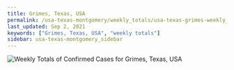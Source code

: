 ```yaml
---
title: Grimes, Texas, USA
permalink: /usa-texas-montgomery/weekly_totals/usa-texas-grimes-weekly_totals.html
last_updated: Sep 2, 2021
keywords: ["Grimes, Texas, USA", "weekly totals"]
sidebar: usa-texas-montgomery_sidebar
---
```


![Weekly Totals of Confirmed Cases for Grimes, Texas, USA](/covid_tracker/images/graphs/usa-texas-grimes-weekly_totals_graph.png)
